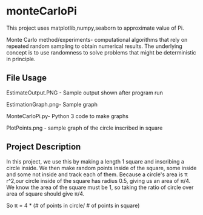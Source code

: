 # monteCarloPi
This project uses matplotlib,numpy,seaborn to approximate value of Pi.

Monte Carlo method/experiments- computational algorithms that rely on repeated random sampling to obtain numerical results. The underlying concept is to use randomness to solve problems that might be deterministic in principle.

## File Usage
EstimateOutput.PNG - Sample output shown after program run

EstimationGraph.png- Sample graph 

MonteCarloPi.py- Python 3 code to make graphs

PlotPoints.png - sample graph of the circle inscribed in square

## Project Description

In this project, we use this by making a length 1 square and inscribing a circle inside. We then make random points inside of the square, some inside and some not inside and track each of them. Because a circle's area is  π r^2,our circle inside of the square has radius 0.5, giving us an area of  π/4. We know the area of the square must be 1, so taking the ratio of circle over area of square should give  π/4.

 So  π = 4 * (# of points in circle/ # of points in square)
 
 
